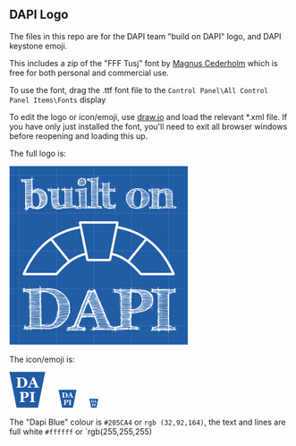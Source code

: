 ## DAPI Logo

The files in this repo are for the DAPI team "build on DAPI" logo, and DAPI keystone emoji.

This includes a zip of the "FFF Tusj" font by [Magnus Cederholm](http://www.formfett.net/) which is free for both personal and commercial use.

To use the font, drag the .ttf font file to the `Control Panel\All Control Panel Items\Fonts` display

To edit the logo or icon/emoji, use [draw.io](https://www.draw.io/) and load the relevant *.xml file. If you have only just installed the font, you'll need to exit all browser windows before reopening and loading this up.

The full logo is:

![DAPI logo full](./Dapi%20Logo%20Full_320.png)

The icon/emoji is:

![DAPI icon.emoji](./Dapi_64.png)&nbsp;&nbsp;&nbsp;&nbsp;&nbsp;&nbsp;![DAPI icon.emoji](./Dapi_32.png)&nbsp;&nbsp;&nbsp;&nbsp;&nbsp;&nbsp;![DAPI icon.emoji](./Dapi_16.png)



The "Dapi Blue" colour is `#205CA4` or `rgb (32,92,164)`, the text and lines are full white `#ffffff` or `rgb(255,255,255)